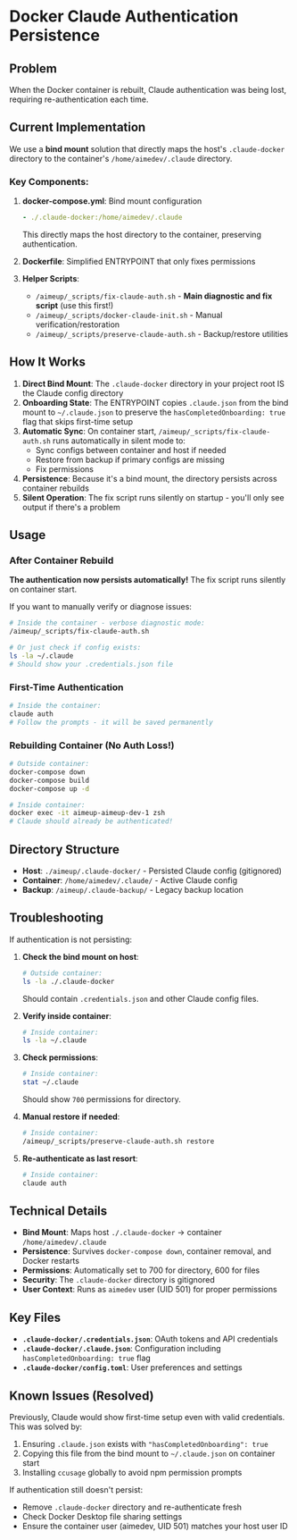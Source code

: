 # Docker Claude Authentication Persistence

## Problem

When the Docker container is rebuilt, Claude authentication was being lost, requiring re-authentication each time.

## Current Implementation

We use a **bind mount** solution that directly maps the host's `.claude-docker` directory to the container's `/home/aimedev/.claude` directory.

### Key Components:

1. **docker-compose.yml**: Bind mount configuration

   ```yaml
   - ./.claude-docker:/home/aimedev/.claude
   ```

   This directly maps the host directory to the container, preserving authentication.

2. **Dockerfile**: Simplified ENTRYPOINT that only fixes permissions

3. **Helper Scripts**:
   - `/aimeup/_scripts/fix-claude-auth.sh` - **Main diagnostic and fix script** (use this first!)
   - `/aimeup/_scripts/docker-claude-init.sh` - Manual verification/restoration
   - `/aimeup/_scripts/preserve-claude-auth.sh` - Backup/restore utilities

## How It Works

1. **Direct Bind Mount**: The `.claude-docker` directory in your project root IS the Claude config directory
2. **Onboarding State**: The ENTRYPOINT copies `.claude.json` from the bind mount to `~/.claude.json` to preserve the `hasCompletedOnboarding: true` flag that skips first-time setup
3. **Automatic Sync**: On container start, `/aimeup/_scripts/fix-claude-auth.sh` runs automatically in silent mode to:
   - Sync configs between container and host if needed
   - Restore from backup if primary configs are missing
   - Fix permissions
4. **Persistence**: Because it's a bind mount, the directory persists across container rebuilds
5. **Silent Operation**: The fix script runs silently on startup - you'll only see output if there's a problem

## Usage

### After Container Rebuild

**The authentication now persists automatically!** The fix script runs silently on container start.

If you want to manually verify or diagnose issues:

```bash
# Inside the container - verbose diagnostic mode:
/aimeup/_scripts/fix-claude-auth.sh

# Or just check if config exists:
ls -la ~/.claude
# Should show your .credentials.json file
```

### First-Time Authentication

```bash
# Inside the container:
claude auth
# Follow the prompts - it will be saved permanently
```

### Rebuilding Container (No Auth Loss!)

```bash
# Outside container:
docker-compose down
docker-compose build
docker-compose up -d

# Inside container:
docker exec -it aimeup-aimeup-dev-1 zsh
# Claude should already be authenticated!
```

## Directory Structure

- **Host**: `./aimeup/.claude-docker/` - Persisted Claude config (gitignored)
- **Container**: `/home/aimedev/.claude/` - Active Claude config
- **Backup**: `/aimeup/.claude-backup/` - Legacy backup location

## Troubleshooting

If authentication is not persisting:

1. **Check the bind mount on host**:

   ```bash
   # Outside container:
   ls -la ./.claude-docker
   ```

   Should contain `.credentials.json` and other Claude config files.

2. **Verify inside container**:

   ```bash
   # Inside container:
   ls -la ~/.claude
   ```

3. **Check permissions**:

   ```bash
   # Inside container:
   stat ~/.claude
   ```

   Should show `700` permissions for directory.

4. **Manual restore if needed**:

   ```bash
   # Inside container:
   /aimeup/_scripts/preserve-claude-auth.sh restore
   ```

5. **Re-authenticate as last resort**:
   ```bash
   # Inside container:
   claude auth
   ```

## Technical Details

- **Bind Mount**: Maps host `./.claude-docker` → container `/home/aimedev/.claude`
- **Persistence**: Survives `docker-compose down`, container removal, and Docker restarts
- **Permissions**: Automatically set to 700 for directory, 600 for files
- **Security**: The `.claude-docker` directory is gitignored
- **User Context**: Runs as `aimedev` user (UID 501) for proper permissions

## Key Files

- **`.claude-docker/.credentials.json`**: OAuth tokens and API credentials
- **`.claude-docker/.claude.json`**: Configuration including `hasCompletedOnboarding: true` flag
- **`.claude-docker/config.toml`**: User preferences and settings

## Known Issues (Resolved)

Previously, Claude would show first-time setup even with valid credentials. This was solved by:

1. Ensuring `.claude.json` exists with `"hasCompletedOnboarding": true`
2. Copying this file from the bind mount to `~/.claude.json` on container start
3. Installing `ccusage` globally to avoid npm permission prompts

If authentication still doesn't persist:

- Remove `.claude-docker` directory and re-authenticate fresh
- Check Docker Desktop file sharing settings
- Ensure the container user (aimedev, UID 501) matches your host user ID
